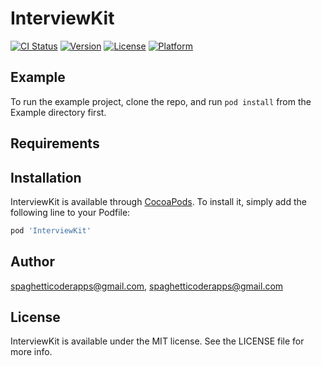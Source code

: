 # InterviewKit

[![CI Status](https://img.shields.io/travis/spaghetticoderapps@gmail.com/InterviewKit.svg?style=flat)](https://travis-ci.org/spaghetticoderapps@gmail.com/InterviewKit)
[![Version](https://img.shields.io/cocoapods/v/InterviewKit.svg?style=flat)](https://cocoapods.org/pods/InterviewKit)
[![License](https://img.shields.io/cocoapods/l/InterviewKit.svg?style=flat)](https://cocoapods.org/pods/InterviewKit)
[![Platform](https://img.shields.io/cocoapods/p/InterviewKit.svg?style=flat)](https://cocoapods.org/pods/InterviewKit)

## Example

To run the example project, clone the repo, and run `pod install` from the Example directory first.

## Requirements

## Installation

InterviewKit is available through [CocoaPods](https://cocoapods.org). To install
it, simply add the following line to your Podfile:

```ruby
pod 'InterviewKit'
```

## Author

spaghetticoderapps@gmail.com, spaghetticoderapps@gmail.com

## License

InterviewKit is available under the MIT license. See the LICENSE file for more info.
